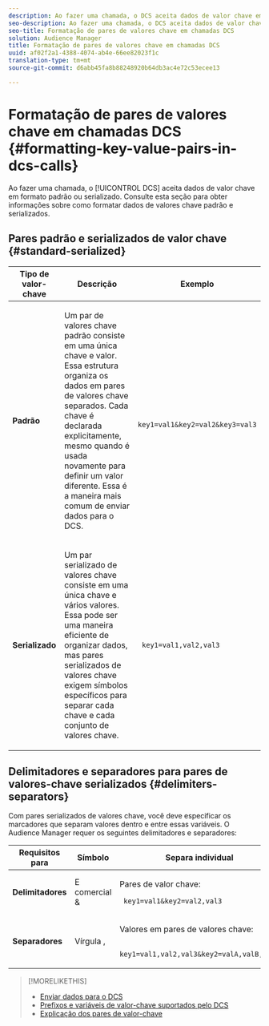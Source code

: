 ```yaml
---
description: Ao fazer uma chamada, o DCS aceita dados de valor chave em formato padrão ou serializado. Consulte esta seção para obter informações sobre como formatar dados de valores chave padrão e serializados.
seo-description: Ao fazer uma chamada, o DCS aceita dados de valor chave em formato padrão ou serializado. Consulte esta seção para obter informações sobre como formatar dados de valores chave padrão e serializados.
seo-title: Formatação de pares de valores chave em chamadas DCS
solution: Audience Manager
title: Formatação de pares de valores chave em chamadas DCS
uuid: af02f2a1-4388-4074-ab4e-66ee82023f1c
translation-type: tm+mt
source-git-commit: d6abb45fa8b88248920b64db3ac4e72c53ecee13

---
```



# Formatação de pares de valores chave em chamadas DCS {#formatting-key-value-pairs-in-dcs-calls}

Ao fazer uma chamada, o [!UICONTROL DCS] aceita dados de valor chave em formato padrão ou serializado. Consulte esta seção para obter informações sobre como formatar dados de valores chave padrão e serializados.

## Pares padrão e serializados de valor chave {#standard-serialized}

<table id="table_A220F9B359F34C6EA7B83618FC22EE3A"> 
 <thead> 
  <tr> 
   <th colname="col1" class="entry"> Tipo de valor-chave </th> 
   <th colname="col2" class="entry"> Descrição </th> 
   <th colname="col3" class="entry"> Exemplo </th> 
  </tr> 
 </thead>
 <tbody> 
  <tr> 
   <td colname="col1"> <b>Padrão</b> </td> 
   <td colname="col2"> <p>Um par de valores chave padrão consiste em uma única chave e valor. Essa estrutura organiza os dados em pares de valores chave separados. Cada chave é declarada explicitamente, mesmo quando é usada novamente para definir um valor diferente. Essa é a maneira mais comum de enviar dados para o DCS. </p> </td>
   <td colname="col3"> <code> key1=val1&amp;key2=val2&amp;key3=val3</code> </td>
  </tr>
  <tr> 
   <td colname="col1"> <b>Serializado</b> </td> 
   <td colname="col2"> <p>Um par serializado de valores chave consiste em uma única chave e vários valores. Essa pode ser uma maneira eficiente de organizar dados, mas pares serializados de valores chave exigem símbolos específicos para separar cada chave e cada conjunto de valores chave. </p> </td> 
   <td colname="col3"> <code> key1=val1,val2,val3</code> </td> 
  </tr>
 </tbody>
</table>

## Delimitadores e separadores para pares de valores-chave serializados {#delimiters-separators}

Com pares serializados de valores chave, você deve especificar os marcadores que separam valores dentro e entre essas variáveis. O Audience Manager requer os seguintes delimitadores e separadores:

<table id="table_8FD4E6B9506943AEA619D4089913ECBC"> 
 <thead> 
  <tr> 
   <th colname="col1" class="entry"> Requisitos para </th> 
   <th colname="col2" class="entry"> Símbolo </th> 
   <th colname="col3" class="entry"> Separa individual </th> 
  </tr>
 </thead>
 <tbody> 
  <tr> 
   <td colname="col1"><b>Delimitadores</b> </td> 
   <td colname="col2"> E comercial &amp; </td> 
   <td colname="col3"> <p>Pares de valor chave: </p> <p><code> key1=val1&amp;key2=val2,val3</code> </p> </td> 
  </tr> 
  <tr> 
   <td colname="col1"><b>Separadores</b> </td> 
   <td colname="col2"> Vírgula , </td> 
   <td colname="col3"> <p>Valores em pares de valores chave: </p> <p><code> key1=val1,val2,val3&amp;key2=valA,valB,valC</code> </p> </td> 
  </tr> 
 </tbody> 
</table>

>[!MORELIKETHIS]
>
>* [Enviar dados para o DCS](../../../api/dcs-intro/dcs-event-calls/dcs-url-send.md)
>* [Prefixos e variáveis de valor-chave suportados pelo DCS](../../../api/dcs-intro/dcs-api-reference/dcs-keys.md)
>* [Explicação dos pares de valor-chave](../../../reference/key-value-pairs-explained.md)

